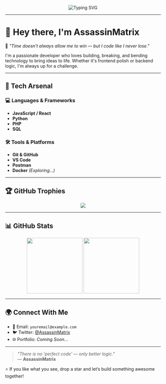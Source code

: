 <p align="center">
  <img src="https://readme-typing-svg.herokuapp.com?font=Fira+Code&size=24&pause=1000&center=true&vCenter=true&width=435&lines=Welcome+to+AssassinMatrix's+Realm;Coding+like+there's+no+clock!;Full-stack+Dev+%7C+Code+Explorer+%7C+Tech+Tinkerer" alt="Typing SVG" />
</p>

---

# 👋 Hey there, I'm AssassinMatrix

🎯 *"Time doesn't always allow me to win — but I code like I never lose."*

I'm a passionate developer who loves building, breaking, and bending technology to bring ideas to life. Whether it's frontend polish or backend logic, I'm always up for a challenge.

---

## 🔧 Tech Arsenal

### 💻 Languages & Frameworks
- **JavaScript / React**
- **Python**
- **PHP**
- **SQL**

### 🛠️ Tools & Platforms
- **Git & GitHub**
- **VS Code**
- **Postman**
- **Docker** *(Exploring...)*

---

## 🏆 GitHub Trophies

<p align="center">
  <img src="https://github-profile-trophy.vercel.app/?username=AssassinMatrix&theme=onedark&title=Stars,Commits,Repositories,PullRequest,Followers,Issues" />
</p>

---

## 📊 GitHub Stats

<p align="center">
  <img src="https://github-readme-stats.vercel.app/api?username=AssassinMatrix&show_icons=true&theme=radical" height="180px"/>
  <img src="https://github-readme-stats.vercel.app/api/top-langs/?username=AssassinMatrix&layout=compact&theme=radical" height="180px"/>
</p>

---

## 🌍 Connect With Me

- 📧 Email: `youremail@example.com`
- 🐦 Twitter: [@AssassinMatrix](https://twitter.com/AssassinMatrix)
- 🌐 Portfolio: *Coming Soon...*

---

> *"There is no 'perfect code' — only better logic."*  
> — **AssassinMatrix**

⭐️ If you like what you see, drop a star and let’s build something awesome together!
